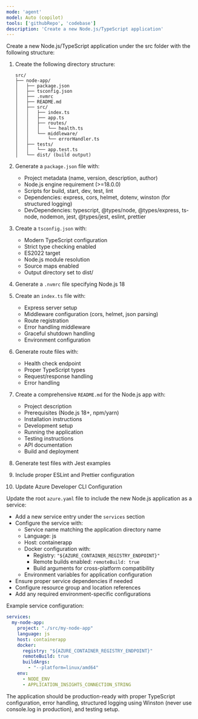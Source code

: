 ```yaml
---
mode: 'agent'
model: Auto (copilot)
tools: ['githubRepo', 'codebase']
description: 'Create a new Node.js/TypeScript application'
---
```

Create a new Node.js/TypeScript application under the src folder with the following structure:

1. Create the following directory structure:
   ```
   src/
   ├── node-app/
   │   ├── package.json
   │   ├── tsconfig.json
   │   ├── .nvmrc
   │   ├── README.md
   │   ├── src/
   │   │   ├── index.ts
   │   │   ├── app.ts
   │   │   ├── routes/
   │   │   │   └── health.ts
   │   │   └── middleware/
   │   │       └── errorHandler.ts
   │   ├── tests/
   │   │   └── app.test.ts
   │   └── dist/ (build output)
   ```

2. Generate a `package.json` file with:
   - Project metadata (name, version, description, author)
   - Node.js engine requirement (>=18.0.0)
   - Scripts for build, start, dev, test, lint
   - Dependencies: express, cors, helmet, dotenv, winston (for structured logging)
   - DevDependencies: typescript, @types/node, @types/express, ts-node, nodemon, jest, @types/jest, eslint, prettier

3. Create a `tsconfig.json` with:
   - Modern TypeScript configuration
   - Strict type checking enabled
   - ES2022 target
   - Node.js module resolution
   - Source maps enabled
   - Output directory set to dist/

4. Generate a `.nvmrc` file specifying Node.js 18

5. Create an `index.ts` file with:
   - Express server setup
   - Middleware configuration (cors, helmet, json parsing)
   - Route registration
   - Error handling middleware
   - Graceful shutdown handling
   - Environment configuration

6. Generate route files with:
   - Health check endpoint
   - Proper TypeScript types
   - Request/response handling
   - Error handling

7. Create a comprehensive `README.md` for the Node.js app with:
   - Project description
   - Prerequisites (Node.js 18+, npm/yarn)
   - Installation instructions
   - Development setup
   - Running the application
   - Testing instructions
   - API documentation
   - Build and deployment

8. Generate test files with Jest examples

9. Include proper ESLint and Prettier configuration

10. Update Azure Developer CLI Configuration

Update the root `azure.yaml` file to include the new Node.js application as a service:

- Add a new service entry under the `services` section
- Configure the service with:
  - Service name matching the application directory name
  - Language: js
  - Host: containerapp
  - Docker configuration with:
    - Registry: `"${AZURE_CONTAINER_REGISTRY_ENDPOINT}"`
    - Remote builds enabled: `remoteBuild: true`
    - Build arguments for cross-platform compatibility
  - Environment variables for application configuration
- Ensure proper service dependencies if needed
- Configure resource group and location references
- Add any required environment-specific configurations

Example service configuration:
```yaml
services:
  my-node-app:
    project: "./src/my-node-app"
    language: js
    host: containerapp
    docker:
      registry: "${AZURE_CONTAINER_REGISTRY_ENDPOINT}"
      remoteBuild: true
      buildArgs:
        - "--platform=linux/amd64"
    env:
      - NODE_ENV
      - APPLICATION_INSIGHTS_CONNECTION_STRING
```

The application should be production-ready with proper TypeScript configuration, error handling, structured logging using Winston (never use console.log in production), and testing setup.